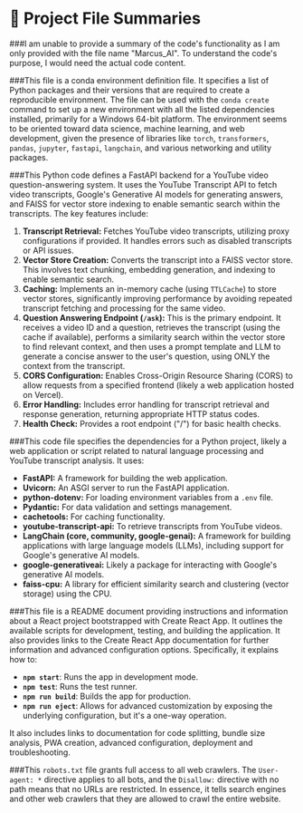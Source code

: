 # 📄 Project File Summaries

###I am unable to provide a summary of the code's functionality as I am only provided with the file name "Marcus_AI". To understand the code's purpose, I would need the actual code content.

###This file is a conda environment definition file. It specifies a list of Python packages and their versions that are required to create a reproducible environment.  The file can be used with the `conda create` command to set up a new environment with all the listed dependencies installed, primarily for a Windows 64-bit platform. The environment seems to be oriented toward data science, machine learning, and web development, given the presence of libraries like `torch`, `transformers`, `pandas`, `jupyter`, `fastapi`, `langchain`, and various networking and utility packages.

###This Python code defines a FastAPI backend for a YouTube video question-answering system. It uses the YouTube Transcript API to fetch video transcripts, Google's Generative AI models for generating answers, and FAISS for vector store indexing to enable semantic search within the transcripts. The key features include:

1.  **Transcript Retrieval:** Fetches YouTube video transcripts, utilizing proxy configurations if provided. It handles errors such as disabled transcripts or API issues.
2.  **Vector Store Creation:** Converts the transcript into a FAISS vector store.  This involves text chunking, embedding generation, and indexing to enable semantic search.
3.  **Caching:** Implements an in-memory cache (using `TTLCache`) to store vector stores, significantly improving performance by avoiding repeated transcript fetching and processing for the same video.
4.  **Question Answering Endpoint (`/ask`):**  This is the primary endpoint.  It receives a video ID and a question, retrieves the transcript (using the cache if available), performs a similarity search within the vector store to find relevant context, and then uses a prompt template and LLM to generate a concise answer to the user's question, using ONLY the context from the transcript.
5.  **CORS Configuration:** Enables Cross-Origin Resource Sharing (CORS) to allow requests from a specified frontend (likely a web application hosted on Vercel).
6.  **Error Handling:** Includes error handling for transcript retrieval and response generation, returning appropriate HTTP status codes.
7.  **Health Check:** Provides a root endpoint ("/") for basic health checks.

###This code file specifies the dependencies for a Python project, likely a web application or script related to natural language processing and YouTube transcript analysis.  It uses:

*   **FastAPI:** A framework for building the web application.
*   **Uvicorn:** An ASGI server to run the FastAPI application.
*   **python-dotenv:**  For loading environment variables from a `.env` file.
*   **Pydantic:** For data validation and settings management.
*   **cachetools:** For caching functionality.
*   **youtube-transcript-api:** To retrieve transcripts from YouTube videos.
*   **LangChain (core, community, google-genai):** A framework for building applications with large language models (LLMs), including support for Google's generative AI models.
*   **google-generativeai:**  Likely a package for interacting with Google's generative AI models.
*   **faiss-cpu:**  A library for efficient similarity search and clustering (vector storage) using the CPU.

###This file is a README document providing instructions and information about a React project bootstrapped with Create React App. It outlines the available scripts for development, testing, and building the application.  It also provides links to the Create React App documentation for further information and advanced configuration options. Specifically, it explains how to:

*   **`npm start`**: Runs the app in development mode.
*   **`npm test`**: Runs the test runner.
*   **`npm run build`**: Builds the app for production.
*   **`npm run eject`**:  Allows for advanced customization by exposing the underlying configuration, but it's a one-way operation.

It also includes links to documentation for code splitting, bundle size analysis, PWA creation, advanced configuration, deployment and troubleshooting.

###This `robots.txt` file grants full access to all web crawlers. The `User-agent: *` directive applies to all bots, and the `Disallow:` directive with no path means that no URLs are restricted. In essence, it tells search engines and other web crawlers that they are allowed to crawl the entire website.

